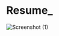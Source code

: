 # Resume_
![Screenshot (1)](https://user-images.githubusercontent.com/80634572/231372227-1da6a3bc-7ad0-4c04-8bcd-4d40c4fab9d9.png)
